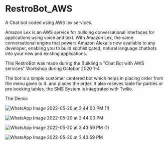 # RestroBot_AWS
A Chat bot coded using AWS lex services.

Amazon Lex is an AWS service for building conversational interfaces for applications using voice and text. With Amazon Lex, the same conversational engine that powers 
Amazon Alexa is now available to any developer, enabling you to build sophisticated, natural language chatbots into your new and existing applications.

This RestroBot was made during the Building a "Chat Bot with AWS services" Workshop during Octobor 2020 1-4

The bot is a simple customer centered bot which helps in placing order from the menu given to it. 
and places the order. It also reseves table for parties or pre booking tables.
the SMS System is integtrated with Twilio.


The Demo:

![WhatsApp Image 2022-05-20 at 3 44 00 PM (1)](https://user-images.githubusercontent.com/76428931/169507397-cd5fd947-94e2-4a01-be52-adf397c0474c.jpeg)

![WhatsApp Image 2022-05-20 at 3 44 00 PM](https://user-images.githubusercontent.com/76428931/169507682-66509221-10ac-461a-992a-e180509639ac.jpeg)

![WhatsApp Image 2022-05-20 at 3 43 59 PM (1)](https://user-images.githubusercontent.com/76428931/169507699-970228a6-c092-4eda-ac08-9b0a035134de.jpeg)

![WhatsApp Image 2022-05-20 at 3 43 59 PM](https://user-images.githubusercontent.com/76428931/169507742-4977076c-49af-431f-b460-e9ce24705e80.jpeg)
